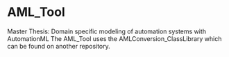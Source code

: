 # AML_Tool

Master Thesis: Domain specific modeling of automation systems with AutomationML
The AML_Tool uses the AMLConversion_ClassLibrary which can be found on another repository.
